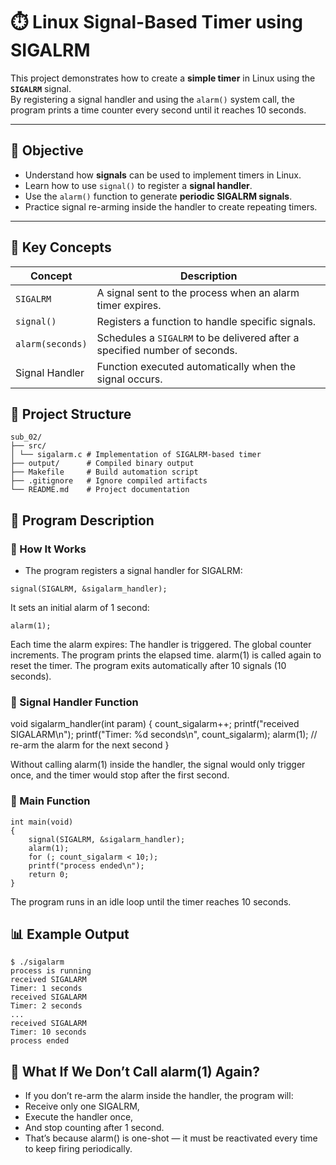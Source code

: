 # ⏱️ Linux Signal-Based Timer using SIGALRM

This project demonstrates how to create a **simple timer** in Linux using the **`SIGALRM`** signal.  
By registering a signal handler and using the `alarm()` system call, the program prints a time counter every second until it reaches 10 seconds.

---

## 🎯 Objective

- Understand how **signals** can be used to implement timers in Linux.  
- Learn how to use `signal()` to register a **signal handler**.  
- Use the `alarm()` function to generate **periodic SIGALRM signals**.  
- Practice signal re-arming inside the handler to create repeating timers.

---

## 🧩 Key Concepts

| Concept | Description |
|----------|--------------|
| `SIGALRM` | A signal sent to the process when an alarm timer expires. |
| `signal()` | Registers a function to handle specific signals. |
| `alarm(seconds)` | Schedules a `SIGALRM` to be delivered after a specified number of seconds. |
| Signal Handler | Function executed automatically when the signal occurs. |

## 📁 Project Structure

```
sub_02/
├── src/
│ └── sigalarm.c # Implementation of SIGALRM-based timer
├── output/      # Compiled binary output
├── Makefile     # Build automation script
├── .gitignore   # Ignore compiled artifacts
└── README.md    # Project documentation
```

## 🧠 Program Description
### 🔸 How It Works

- The program registers a signal handler for SIGALRM:

```
signal(SIGALRM, &sigalarm_handler);
```

It sets an initial alarm of 1 second:

```
alarm(1);
```

Each time the alarm expires:
The handler is triggered.
The global counter increments.
The program prints the elapsed time.
alarm(1) is called again to reset the timer.
The program exits automatically after 10 signals (10 seconds).

### 🔸 Signal Handler Function
void sigalarm_handler(int param)
{
    count_sigalarm++;
    printf("received SIGALARM\n");
    printf("Timer: %d seconds\n", count_sigalarm);
    alarm(1); // re-arm the alarm for the next second
}

Without calling alarm(1) inside the handler, the signal would only trigger once, and the timer would stop after the first second.

### 🔸 Main Function

```
int main(void)
{
    signal(SIGALRM, &sigalarm_handler);
    alarm(1);
    for (; count_sigalarm < 10;);
    printf("process ended\n");
    return 0;
}
```

The program runs in an idle loop until the timer reaches 10 seconds.

## 📊 Example Output

```
$ ./sigalarm
process is running
received SIGALARM
Timer: 1 seconds
received SIGALARM
Timer: 2 seconds
...
received SIGALARM
Timer: 10 seconds
process ended
```

## 🧩 What If We Don’t Call alarm(1) Again?

- If you don’t re-arm the alarm inside the handler, the program will:
- Receive only one SIGALRM,
- Execute the handler once,
- And stop counting after 1 second.
- That’s because alarm() is one-shot — it must be reactivated every time to keep firing periodically.
